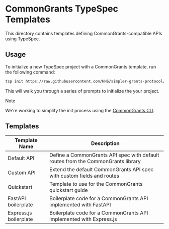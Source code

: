 # CommonGrants TypeSpec Templates

This directory contains templates defining CommonGrants-compatible APIs using TypeSpec.

## Usage

To initialize a new TypeSpec project with a CommonGrants template, run the following command:

```bash
tsp init https://raw.githubusercontent.com/HHS/simpler-grants-protocol/refs/heads/main/templates/template.json
```

This will walk you through a series of prompts to initialize the your project.

> [!NOTE]
> We're working to simplify the init process using the [CommonGrants CLI](../cli).

## Templates

| Template Name          | Description                                                                      |
| ---------------------- | -------------------------------------------------------------------------------- |
| Default API            | Define a CommonGrants API spec with default routes from the CommonGrants library |
| Custom API             | Extend the default CommonGrants API spec with custom fields and routes           |
| Quickstart             | Template to use for the CommonGrants quickstart guide                            |
| FastAPI boilerplate    | Boilerplate code for a CommonGrants API implemented with FastAPI                 |
| Express.js boilerplate | Boilerplate code for a CommonGrants API implemented with Express.js              |
